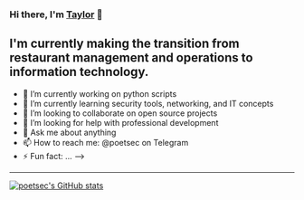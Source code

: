 ### Hi there, I'm [Taylor][linkedin] 👋

## I'm currently making the transition from restaurant management and operations to information technology.

- 🔭 I’m currently working on python scripts
- 🌱 I’m currently learning security tools, networking, and IT concepts
- 👯 I’m looking to collaborate on open source projects
- 🤔 I’m looking for help with professional development
- 💬 Ask me about anything
- 📫 How to reach me: @poetsec on Telegram
- ⚡ Fun fact: ...
-->

---

[![poetsec's GitHub stats](https://github-readme-stats.vercel.app/api?username=poetsec&show_icons=true&theme=onedark)](https://github.com/poetsec/github-readme-stats)


[linkedin]: https://www.linkedin.com/in/taylor-shakespear/ 
